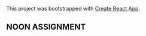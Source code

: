 This project was bootstrapped with [Create React App](https://github.com/facebookincubator/create-react-app).

## NOON ASSIGNMENT
